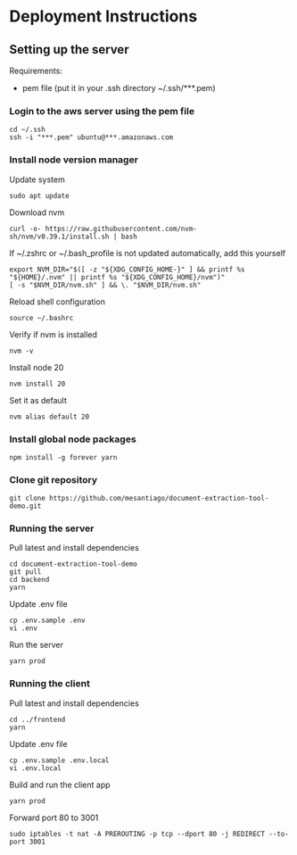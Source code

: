 # Deployment Instructions

## Setting up the server

Requirements: 
 - pem file (put it in your .ssh directory ~/.ssh/***.pem)

### Login to the aws server using the pem file
```
cd ~/.ssh
ssh -i "***.pem" ubuntu@***.amazonaws.com
```

### Install node version manager
Update system
```
sudo apt update
```
Download nvm
```
curl -o- https://raw.githubusercontent.com/nvm-sh/nvm/v0.39.1/install.sh | bash
```
If ~/.zshrc or ~/.bash_profile is not updated automatically, add this yourself
```
export NVM_DIR="$([ -z "${XDG_CONFIG_HOME-}" ] && printf %s "${HOME}/.nvm" || printf %s "${XDG_CONFIG_HOME}/nvm")"
[ -s "$NVM_DIR/nvm.sh" ] && \. "$NVM_DIR/nvm.sh"
```
Reload shell configuration
```
source ~/.bashrc
```
Verify if nvm is installed
```
nvm -v
```
Install node 20
```
nvm install 20
```
Set it as default
```
nvm alias default 20
```

### Install global node packages
```
npm install -g forever yarn
```

### Clone git repository
```
git clone https://github.com/mesantiago/document-extraction-tool-demo.git
```

### Running the server
Pull latest and install dependencies
```
cd document-extraction-tool-demo
git pull
cd backend
yarn
```
Update .env file
```
cp .env.sample .env
vi .env
```
Run the server
```
yarn prod
```

### Running the client

Pull latest and install dependencies
```
cd ../frontend
yarn
```
Update .env file
```
cp .env.sample .env.local
vi .env.local
```
Build and run the client app
```
yarn prod
```
Forward port 80 to 3001
```
sudo iptables -t nat -A PREROUTING -p tcp --dport 80 -j REDIRECT --to-port 3001
```